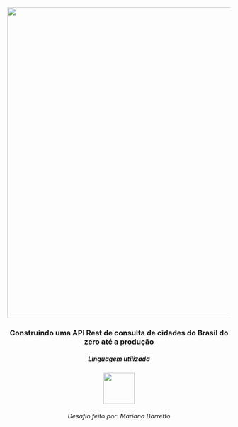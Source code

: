 <div align="center">
<img src="https://user-images.githubusercontent.com/86542637/130840225-e1d7ccb1-0c01-46e3-905b-41bacb4f0f4e.jpg" width="700px">
<div>

<h3 align="center">Construindo uma API Rest de consulta de cidades do Brasil do zero até a produção</h3>

<h5 align="center">Linguagem utilizada</h5>

<div align="center">                                                                                            
<img src="https://user-images.githubusercontent.com/86542637/130832843-faa6e9e6-ec65-4412-b42c-d40c8e7a2a8c.png" width="70" height="70">






<h6 align=center>Desafio feito por: <a ">Mariana Barretto</a></h6>
